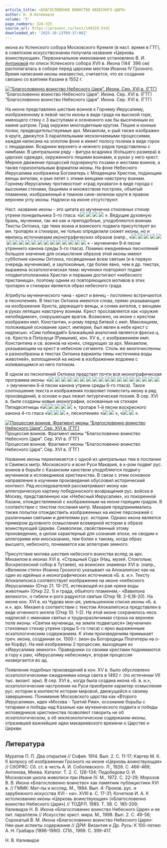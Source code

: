 ```yaml
---
article_title: «БЛАГОСЛОВЕННО ВОИНСТВО НЕБЕСНОГО ЦАРЯ»
author: Н. В.Квливидзе
volume: '5'
page_numbers: 324-325
source_url: https://pravenc.ru/text/149329.html
downloaded_at: '2025-10-13T09:37:06Z'
---
```


икона из Успенского собора Московского Кремля (в наст. время в ГТГ), в советском искусствознании получила название «Церковь воинствующая». Первоначальное именование установлено В. И. [Антоновой](https://pravenc.ru/text/Антоновой.html) по описи Успенского собора XVII в. Икона (144´
396 см) располагалась в соборе перед царским местом Иоанна IV Грозного. Время написания иконы неизвестно, считается, что ее создание связано со взятием Казани в 1552 г.

[![“Благословенно воинство Небесного Царя”. Икона. Сер. XVI в. (ГТГ)](https://pravenc.ru/data/694/456/1234/1i200.jpg "Кликните для увеличения картинки")](https://pravenc.ru/data/694/456/1234/1i400.jpg)“Благословенно воинство Небесного Царя”. Икона. Сер. XVI в. (ГТГ)  
“Благословенно воинство Небесного Царя”. Икона. Сер. XVI в. (ГТГ)

На иконе представлено шествие воинов к Горнему Иерусалиму, изображенному в левой части иконы в виде града на высокой горе, имеющего стену с 3 выступами и осененного как бы высеченным из камня шатром. Град окружен многоцветным кругом. Пешие и конные полки, предводительствуемые арх. Михаилом, к-рый также изображен в круге, движутся 3 параллельными нескончаемыми процессиями, каждая написана на золотом фоне и имеет полосу позема в виде горок с лещадками. Всадники верхнего и нижнего рядов представлены с нимбами. В центральном ряду - фигура всадника (бо́льшего размера) в царских одеждах, окруженного пешими воинами, в руках у него крест. Мерное движение процессий подчеркнуто позами и жестами воинов, а также горизонтальным форматом иконы. На фоне Небесного Иерусалима изображена Богоматерь с Младенцем Христом, подающим венцы ангелам, к-рые летят с этими венцами навстречу воинам. Горнему Иерусалиму противостоит «град лукаваго» в виде города с высокими стенами, башнями и множеством построек, объятый пламенем, изображенный в темном сине-зеленом круге в правом верхнем углу иконы. Надписи на иконе отсутствуют.

Наст. название иконы - это цитата из мученична стиховных стихир утрени понедельника 5-го гласа: «![](<https://pravenc.ru/char/26526/xc1xeb7xe3xeexf1xebxeexe2xe51xedxee /image.png>) ![](<https://pravenc.ru/char/26526/ xe2xee1xe8xedxf1xf2xe2xee /image.png>) ![](<https://pravenc.ru/char/26526/ xedxe19xedxe0xe3xe0 /image.png>) ![](<https://pravenc.ru/char/26526/ xf67xf0xff2/image.png>) ». Ведущие духовную брань, мученики, так же как и преподобные, уподобляются воинам. Тексты Октоиха, где тема воина и воинского подвига присутствует во мн. тропарях и стихирах, не только определили сюжет иконы, но и явились источниками иконографических образов (напр., «![](<https://pravenc.ru/char/26526/xcfxee1xebxeaxfa /image.png>) ![](<https://pravenc.ru/char/26526/ xe1xe37xeexf1xee1xe1xf0xe0xedxfa, /image.png>) ![](<https://pravenc.ru/char/26526/ xe2xee1xe8xedxf1xf2xe2xee /image.png>) ![](<https://pravenc.ru/char/26526/ xedxe19xedxeexe5, /image.png>) ![](<https://pravenc.ru/char/26526/ xf1xeexe1xee1xf0xfa /image.png>) ![](<https://pravenc.ru/char/26526/ xe83xe7xe1xf0xe01xedxedxfbxe9, /image.png>) ![](<https://pravenc.ru/char/26526/ xf1xf27xe01xff /image.png>) ![](<https://pravenc.ru/char/26526/ xf1xfd1xedxfc /image.png>) ![](<https://pravenc.ru/char/26526/ x2a3xe2xe81xf1xf2xe5xf1xff, /image.png>) ![](<https://pravenc.ru/char/26526/ xe2xfb2 /image.png>) ![](<https://pravenc.ru/char/26526/ xe2xf1xe5xf5xe2xe01xebxfcxedxddxe8 /image.png>) ![](<https://pravenc.ru/char/26526/ xecxf77xedxf6xfb /image.png>) ![](<https://pravenc.ru/char/26526/ xf1xef7xf1xe0, /image.png>) ![](<https://pravenc.ru/char/26526/ xebxf3xeaxe01xe2xe0xe3xb8 /image.png>) ![](<https://pravenc.ru/char/26526/ xe3xf0xe01xe4xfb /image.png>) ![](<https://pravenc.ru/char/26526/ xf0xe0xe7xf0xf3xf8xe01xfexf9xe5 /image.png>) ![](<https://pravenc.ru/char/26526/ xe1xe67xe51xf1xf2xe2xe5xedxedxeexfe /image.png>) ![](<https://pravenc.ru/char/26526/ xe1xeb7xe3xeexe4xe01xf2xddxfe/image.png>) » - мученичен 9-й песни утреннего канона среды 5-го гласа). Помимо ежедневных песнопений большое значение для осмысления образов этой иконы имеют субботние каноны Октоиха, посвященные всем святым (и в первую очередь мученикам), и заупокойные, где более явно, чем в др. текстах, выражена эсхатологическая тема: мученики повторяют подвиг «подвигоположника Христа» и первыми достигают «небесного пристанища», поэтому одним из повторяющихся мотивов в этих тропарях и стихирах является образ небесного града.

Атрибуты мученического чина - крест и венец - постоянно встречаются в песнопениях. В текстах Октоиха имеются слова, прямо указывающие на изображение Христа, держащего венцы, и сонма ангелов, с венцами в руках летящих навстречу воинам. Крест прославляется как «оружие непобедимое», сокрушающее врагов. Возможно, на иконе с крестом изображен имп. Константин, к-рому перед битвой с имп. Максенцием, положившей основание христ. империи, был явлен в небе крест с надписью: «Сим побеждай!» Ближайшей аналогией является фреска ц. св. Креста в Пэтрэуци (Румыния), кон. XV в., с изображением имп. Константина и св. воинов на конях, следующих за арх. Михаилом, указывающим на крест в небесном сегменте. Столь же многочисленны и разнообразны в текстах Октоиха варианты темы «источника воды животней», воплощенной на иконе в изображении водоема с изливающимся из него потоком.

В одном из песнопений Октоиха предстает почти вся иконографическая программа иконы: «![](<https://pravenc.ru/char/26526/xcaxf0xe5xf1xf2xee1xecxfa /image.png>) ![](<https://pravenc.ru/char/26526/ xb83xe3xf0xe0xe6xe4xe01xe5xecxe8 /image.png>) ![](<https://pravenc.ru/char/26526/ xf1xf2xf0xe0xe4xe01xebxfcxf6xfb, /image.png>) ![](<https://pravenc.ru/char/26526/ xefxf0xe51xebxe5xf1xf2xe8 /image.png>) ![](<https://pravenc.ru/char/26526/ xf1xf2xfd1xedxfb /image.png>) ![](<https://pravenc.ru/char/26526/ xebxf3xeaxe08xe2xfbxff /image.png>) ![](<https://pravenc.ru/char/26526/ xf0xe0xe7xe2xe5xf0xe3xee1xf8xe0, /image.png>) ![](<https://pravenc.ru/char/26526/ xe83 /image.png>) ![](<https://pravenc.ru/char/26526/ xeaxfa /image.png>) ![](<https://pravenc.ru/char/26526/ xe2xfb1xf8xedxe5xecxf3 /image.png>) ![](<https://pravenc.ru/char/26526/ xe3xf0xe01xe4xf3 /image.png>) ![](<https://pravenc.ru/char/26526/ xefxf0xe5xf1xe5xebxe81xf8xe0xf1xff, /image.png>) ![](<https://pravenc.ru/char/26526/ xefxeexe1xfd1xe4xedxfbxecxe8 /image.png>) ![](<https://pravenc.ru/char/26526/ xe2xfdxedxf6xfb2 /image.png>) ![](<https://pravenc.ru/char/26526/ x3f3xeaxf0xe01xf8xe5xedxe8. /image.png>) ![](<https://pravenc.ru/char/26526/ xf2xfd1xecxe6xe5 /image.png>) ![](<https://pravenc.ru/char/26526/ x3f3xe1xeb7xe6xe01xe5xecxe8 /image.png>) ![](<https://pravenc.ru/char/26526/ xf1xf31xf2xfc/image.png>) » (мученичен 6-й песни канона утрени среды 6-го гласа). Такое соотношение текста и изображения позволяет поместить икону в ряд произведений, в основе к-рых лежит литургическая поэзия. В сер. XVI в. были созданы новые иконографии, основанные на стихире Пятидесятницы «![](<https://pravenc.ru/char/26526/xcfxf0xddxe8xe4xe81xf2xe5 /image.png>) ![](<https://pravenc.ru/char/26526/ xebxfe1xe4xddxe5, /image.png>) ![](<https://pravenc.ru/char/26526/ xf2xf0xddx7cxefxeexf1xf2xe01xf1xedxeexecxf3 /image.png>) ![](<https://pravenc.ru/char/26526/ xe1xe67xf1xf2xe2xf32 /image.png>) ![](<https://pravenc.ru/char/26526/ xefxeexeaxebxeexedxe81xecxf1xff/image.png>) », тропаре 1-й песни воскресного канона 4-го гласа «![](<https://pravenc.ru/char/26526/xc2xee /image.png>) ![](<https://pravenc.ru/char/26526/ xe3xf0xee1xe1xfd /image.png>) ![](<https://pravenc.ru/char/26526/ xefxebxee1xf2xf1xeaxe8/image.png>) », песнопениях «![](<https://pravenc.ru/char/26526/xc54xe4xe8xedxeexf0xee1xe4xedxfbxe9 /image.png>) ![](<https://pravenc.ru/char/26526/ xf1xed7xe5/image.png>) », «![](<https://pravenc.ru/char/26526/xc4xeexf1xf2xee1xe9xedxee /image.png>) ![](<https://pravenc.ru/char/26526/ x255xf1xf2xfc/image.png>) ».

[![Процессия воинов. Фрагмент иконы “Благословенно воинство Небесного Царя”. Сер. XVI в. (ГТГ)](https://pravenc.ru/data/729/456/1234/1i200.jpg "Кликните для увеличения картинки")](https://pravenc.ru/data/729/456/1234/1i400.jpg)Процессия воинов. Фрагмент иконы “Благословенно воинство Небесного Царя”. Сер. XVI в. (ГТГ)  
Процессия воинов. Фрагмент иконы “Благословенно воинство Небесного Царя”. Сер. XVI в. (ГТГ)

Название иконы перекликается с одной из центральных тем в послании в Свияжск митр. Московского и всея Руси Макария, в к-ром подвиг рус. воинов в борьбе с Казанским ханством уподобляется подвигу мучеников и исповедников христианства. В связи с этим основное направление в изучении произведения обусловил исторический контекст. Ряд исследователей рассматривают икону как аллегорическую картину победоносного возвращения рус. войска в Москву, представленную как «Небесный Иерусалим», из покоренной Казани, отождествляемой с изображенным на иконе горящим градом. В соответствии с текстом послания митр. Макария предпринимались также попытки отождествить изображенных на иконе персонажей с различными святыми и деятелями рус. истории. Однако икона является примером духовного осмысления всемирной истории в образе воинствующей Церкви. Символизм, свойственный этому произведению, в целом характерный для сознания эпохи, не сводим к аллегориям или иносказанию, тем более к такому, когда образ высшего, небесного, понимается как аллегория земного.

Присутствие мотива шествия небесного воинства вслед за арх. Михаилом в иконах XVI в. «Страшный Суд» (Нац. музей. Стокгольм; Воскресенский собор в Тутаеве), на воинских знаменах XVI в. (напр., «Великом стяге» Иоанна Грозного) указывает на Апокалипсис как на один из идейных и иконографических источников «Б. в. и.». Тексту Апокалипсиса соответствует изображение на иконе «небесного Иерусалима» (Откр 21. 10-21), истекающей из рая «реки воды животныя» (Откр 22. 1) и града, объятого пламенем,- «Вавилона великого», о гибели к-рого радуются святые (Откр 18. 2-6,18-20). На иконе кон. XVI в. из Чудова мон-ря, уменьшенном списке иконы «Б. в. и.», арх. Михаил в соответствии с текстом Апокалипсиса представлен в виде огненного ангела (Откр 10. 1-2). На этой иконе сохранилось неск. надписей с именами святых и трудноразличимая строка на верхнем поле иконы: «Святии мученицы, на земли подвигшеся» (мученичен стиховных стихир утрени среды 5-го гласа) с ярко выраженным эсхатологическим содержанием. К этим произведениям примыкает греч. икона, созданная ок. 1500 г. (мон-рь Богородицы Платитеры на о-ве Корфу). На ней изображены 2 процессии, выходящие из «Иерусалима земного». Праведники со своими крестами поднимаются в гору к раю, «Иерусалиму небесному», вторая процессия низвергается во ад.

Появление подобных произведений в кон. XV в. было обусловлено эсхатологическими ожиданиями конца света в 1492 г. (по истечении VII тыс. визант. эры). В сер. XVI в., когда была создана икона «Б. в. и.», эсхатологические настроения на Руси приобрели характер осмысления рус. истории в контексте истории мировой, движущейся к своему завершению. Понимание Московского царства как «Второго Иерусалима», идея «Москва - Третий Рим», осознание борьбы с татарами и победы над Казанью как мученического подвига и победы исповедников христианства позволяют говорить не об эсхатологическом, а об экклезиологическом содержании иконы, отразившей важнейшие идеи макариевского времени о Царстве и Церкви.

## Литература

Муратов П. П. Два открытия // София. 1914. Вып. 2. С. 11-17; Каргер М. К. К вопросу об изображении Грозного на иконе «Церковь воинствующая» // СбОРЯС: Сб. ст. в честь А. И. Соболевского. Л., 1928. С. 466-469; Антонова, Мнева. Каталог. Т. 2. С. 128-134; Подобедова О. И. Московская школа живописи при Иване IV. М., 1972. С. 22-29; Морозов В. В. Икона «Благословенно воинство» как памятник публицистики XVI в. // ГММК: Мат-лы и исслед. М., 1984. Вып. 4: Произв. рус. и зарубежного искусства XVI - нач. XVIII в. С. 17-31; Кочетков И. А. К истолкованию иконы «Церковь воинствующая» («Благословенно воинство Небесного Царя») // ТОДРЛ. 1985. Т. 38. С. 185-209; Квливидзе Н. В. Икона «Благословенно воинство Небесного Царя» и ее лит. параллели // Искусство христ. мира. М., 1998. Вып. 2. С. 49-56; Сорокатый В. М. Икона «Благословенно воинство Небесного Царя»: Нек-рые аспекты содержания // ДРИ: Византия и Др. Русь: К 100-летию А. Н. Грабара (1896-1990). СПб., 1999. С. 399-417.

Н. В.  Квливидзе
